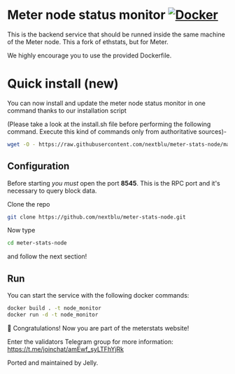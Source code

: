 Meter node status monitor [![Docker](https://github.com/nextblu/meter-stats-node/actions/workflows/docker-publish.yml/badge.svg?branch=master)](https://github.com/nextblu/meter-stats-node/actions/workflows/docker-publish.yml)
=================================

This is the backend service that should be runned inside the same machine of the Meter node.
This a fork of ethstats, but for Meter.

We highly encourage you to use the provided Dockerfile.

# Quick install (new)
You can now install and update the meter node status monitor in one command thanks to our installation script

(Please take a look at the install.sh file before performing the following command. Execute this kind of commands only 
from authoritative sources)-
```bash
wget -O - https://raw.githubusercontent.com/nextblu/meter-stats-node/master/install.sh | bash
```


## Configuration

Before starting *you must* open the port **8545**. This is the RPC port and it's necessary to query block data.

Clone the repo

```bash
git clone https://github.com/nextblu/meter-stats-node.git
```

Now type

```bash
cd meter-stats-node
```

and follow the next section!

## Run

You can start the service with the following docker commands:

```bash
docker build . -t node_monitor
docker run -d -t node_monitor
```

🥳 Congratulations! Now you are part of the meterstats website!


Enter the validators Telegram group for more information: https://t.me/joinchat/amEwf_syLTFhYjRk

Ported and maintained by Jelly.